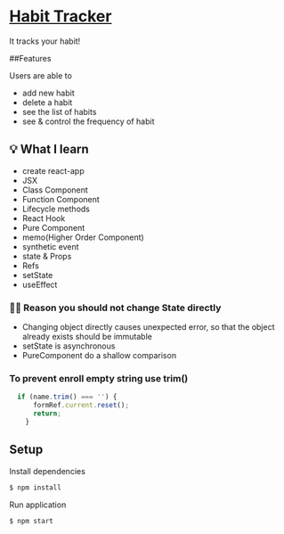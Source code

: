 # [Habit Tracker](https://sery-habit-tracker.netlify.app/)

It tracks your habit!

##Features

Users are able to

- add new habit
- delete a habit
- see the list of habits
- see & control the frequency of habit

## 💡 What I learn

- create react-app
- JSX
- Class Component
- Function Component
- Lifecycle methods
- React Hook
- Pure Component
- memo(Higher Order Component)
- synthetic event
- state & Props
- Refs
- setState
- useEffect

### ✍🏻 Reason you should not change State directly

- Changing object directly causes unexpected error, so that
  the object already exists should be immutable
- setState is asynchronous
- PureComponent do a shallow comparison

### To prevent enroll empty string use trim()

```js
  if (name.trim() === '') {
      formRef.current.reset();
      return;
    }
```

## Setup

Install dependencies
```sh
$ npm install
```

Run application
```sh
$ npm start
```
